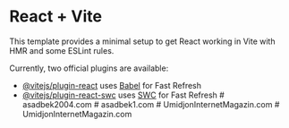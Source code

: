 # React + Vite

This template provides a minimal setup to get React working in Vite with HMR and some ESLint rules.

Currently, two official plugins are available:

- [@vitejs/plugin-react](https://github.com/vitejs/vite-plugin-react/blob/main/packages/plugin-react/README.md) uses [Babel](https://babeljs.io/) for Fast Refresh
- [@vitejs/plugin-react-swc](https://github.com/vitejs/vite-plugin-react-swc) uses [SWC](https://swc.rs/) for Fast Refresh
#   a s a d b e k 2 0 0 4 . c o m  
 #   a s a d b e k 1 . c o m  
 #   U m i d j o n I n t e r n e t M a g a z i n . c o m  
 #   U m i d j o n I n t e r n e t M a g a z i n . c o m  
 
